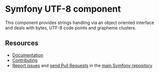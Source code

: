 Symfony UTF-8 component
=======================

This component provides strings handling via an object oriented interface
and deals with bytes, UTF-8 code points and grapheme clusters.

Resources
---------

  * [Documentation](https://symfony.com/doc/current/components/utf8.html)
  * [Contributing](https://symfony.com/doc/current/contributing/index.html)
  * [Report issues](https://github.com/symfony/symfony/issues) and
    [send Pull Requests](https://github.com/symfony/symfony/pulls)
    in the [main Symfony repository](https://github.com/symfony/symfony)
